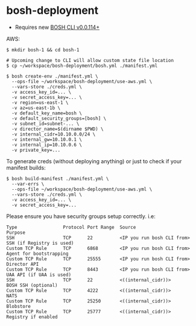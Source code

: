 # bosh-deployment

- Requires new [BOSH CLI v0.0.114+](https://github.com/cloudfoundry/bosh-cli)

AWS:

```
$ mkdir bosh-1 && cd bosh-1

# Upcoming change to CLI will allow custom state file location
$ cp ~/workspace/bosh-deployment/bosh.yml ./manifest.yml

$ bosh create-env ./manifest.yml \
  --ops-file ~/workspace/bosh-deployment/use-aws.yml \
  --vars-store ./creds.yml \
  -v access_key_id=... \
  -v secret_access_key=... \
  -v region=us-east-1 \
  -v az=us-east-1b \
  -v default_key_name=bosh \
  -v default_security_groups=[bosh] \
  -v subnet_id=subnet-... \
  -v director_name=$(dirname $PWD) \
  -v internal_cidr=10.10.0.0/24 \
  -v internal_gw=10.10.0.1 \
  -v internal_ip=10.10.0.6 \
  -v private_key=...
```

To generate creds (without deploying anything) or just to check if your manifest builds:

```
$ bosh build-manifest ./manifest.yml \
  --var-errs \
  --ops-file ~/workspace/bosh-deployment/use-aws.yml \
  --vars-store ./creds.yml \
  -v access_key_id=... \
  -v secret_access_key=...
```

Please ensure you have security groups setup correctly. i.e:

```
Type                 Protocol Port Range  Source                     Purpose
SSH                  TCP      22          <IP you run bosh CLI from> SSH (if Registry is used)
Custom TCP Rule      TCP      6868        <IP you run bosh CLI from> Agent for bootstrapping
Custom TCP Rule      TCP      25555       <IP you run bosh CLI from> Director API
Custom TCP Rule      TCP      8443        <IP you run bosh CLI from> UAA API (if UAA is used)
SSH                  TCP      22          <((internal_cidr))>        BOSH SSH (optional)
Custom TCP Rule      TCP      4222        <((internal_cidr))>        NATS
Custom TCP Rule      TCP      25250       <((internal_cidr))>        Blobstore
Custom TCP Rule      TCP      25777       <((internal_cidr))>        Registry if enabled
```
